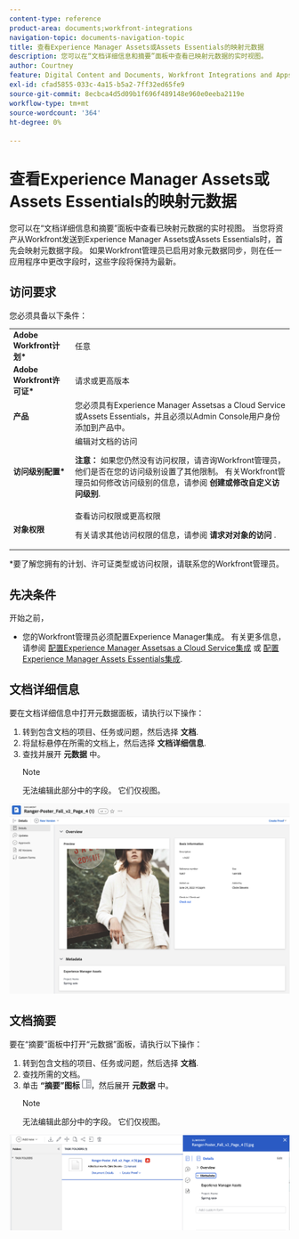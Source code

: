 ```yaml
---
content-type: reference
product-area: documents;workfront-integrations
navigation-topic: documents-navigation-topic
title: 查看Experience Manager Assets或Assets Essentials的映射元数据
description: 您可以在“文档详细信息和摘要”面板中查看已映射元数据的实时视图。
author: Courtney
feature: Digital Content and Documents, Workfront Integrations and Apps
exl-id: cfad5855-033c-4a15-b5a2-7ff32ed65fe9
source-git-commit: 8ecbca4d5d09b1f696f489148e960e0eeba2119e
workflow-type: tm+mt
source-wordcount: '364'
ht-degree: 0%

---
```


# 查看Experience Manager Assets或Assets Essentials的映射元数据

您可以在“文档详细信息和摘要”面板中查看已映射元数据的实时视图。 当您将资产从Workfront发送到Experience Manager Assets或Assets Essentials时，首先会映射元数据字段。 如果Workfront管理员已启用对象元数据同步，则在任一应用程序中更改字段时，这些字段将保持为最新。

## 访问要求

您必须具备以下条件：

<table>
  <tr>
   <td><strong>Adobe Workfront计划*</strong>
   </td>
   <td>任意
   </td>
  </tr>
  <tr>
   <td><strong>Adobe Workfront许可证*</strong>
   </td>
   <td>请求或更高版本
   </td>
  </tr>
  <tr>
   <td><strong>产品</strong>
   </td>
   <td>您必须具有Experience Manager Assetsas a Cloud Service或Assets Essentials，并且必须以Admin Console用户身份添加到产品中。
   </td>
  </tr>
  <tr>
   <td><strong>访问级别配置*</strong>
   </td>
   <td>编辑对文档的访问
<p>
<strong>注意： </strong>如果您仍然没有访问权限，请咨询Workfront管理员，他们是否在您的访问级别设置了其他限制。 有关Workfront管理员如何修改访问级别的信息，请参阅 <strong>创建或修改自定义访问级别</strong>.
   </td>
  </tr>
  <tr>
   <td><strong>对象权限</strong>
   </td>
   <td>查看访问权限或更高权限
<p>
有关请求其他访问权限的信息，请参阅 <strong>请求对对象的访问 </strong>.
   </td>
  </tr>
</table>


*要了解您拥有的计划、许可证类型或访问权限，请联系您的Workfront管理员。


## 先决条件

开始之前，

* 您的Workfront管理员必须配置Experience Manager集成。 有关更多信息，请参阅 [配置Experience Manager Assetsas a Cloud Service集成](/help/quicksilver/administration-and-setup/configure-integrations/configure-aacs-integration.md) 或 [配置Experience Manager Assets Essentials集成](/help/quicksilver/documents/adobe-workfront-for-experience-manager-assets-essentials/setup-asset-essentials.md).


## 文档详细信息

要在文档详细信息中打开元数据面板，请执行以下操作：

1. 转到包含文档的项目、任务或问题，然后选择 **文档**.
1. 将鼠标悬停在所需的文档上，然后选择 **文档详细信息**.
1. 查找并展开 **元数据** 中。
   >[!NOTE]
   >
   >无法编辑此部分中的字段。 它们仅视图。

![“文档详细信息”面板](assets/metadata-panel-doc-details.png)


## 文档摘要

要在“摘要”面板中打开“元数据”面板，请执行以下操作：

1. 转到包含文档的项目、任务或问题，然后选择 **文档**.
1. 查找所需的文档。
1. 单击 **“摘要”图标** ![摘要图标](assets/summary-panel-icon.png)，然后展开 **元数据** 中。
   >[!NOTE]
   >
   >无法编辑此部分中的字段。 它们仅视图。

![文档摘要](assets/metadata-panel-summary.png)
